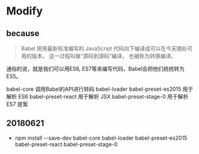 # Modify

## because
> Babel 把用最新标准编写的 JavaScript 代码向下编译成可以在今天随处可用的版本。 这一过程叫做“源码到源码”编译， 也被称为转换编译。

通俗的说，就是我们可以用ES6, ES7等来编写代码，Babel会把他们统统转为ES5。

babel-core 调用Babel的API进行转码
babel-loader
babel-preset-es2015 用于解析 ES6
babel-preset-react 用于解析 JSX
babel-preset-stage-0 用于解析 ES7 提案

## 20180621
- npm install --save-dev babel-core babel-loader babel-preset-es2015 babel-preset-react babel-preset-stage-0